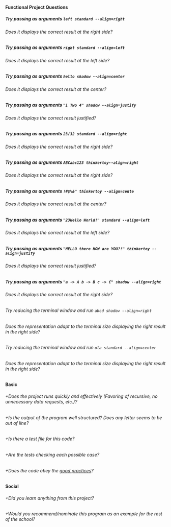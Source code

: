 #### Functional Project Questions

##### Try passing as arguments `left standard --align=right`
###### Does it displays the correct result at the right side?

##### Try passing as arguments `right standard --align=left`
###### Does it displays the correct result at the left side?

##### Try passing as arguments `hello shadow --align=center`
###### Does it displays the correct result at the center?

##### Try passing as arguments `"1 Two 4" shadow --align=justify`
###### Does it displays the correct result justified?

##### Try passing as arguments `23/32 standard --align=right`
###### Does it displays the correct result at the right side?

##### Try passing as arguments `ABCabc123 thinkertoy--align=right`
###### Does it displays the correct result at the right side?

##### Try passing as arguments `!#$%&" thinkertoy --align=cente`
###### Does it displays the correct result at the center?

##### Try passing as arguments `"23Hello World!" standard --align=left`
###### Does it displays the correct result at the left side?

##### Try passing as arguments `"HELLO there HOW are YOU?!" thinkertoy --align=justify`
###### Does it displays the correct result justified?

##### Try passing as arguments `"a -> A b -> B c -> C" shadow --align=right`
###### Does it displays the correct result at the right side?

###### Try reducing the terminal window and run `abcd shadow --align=right`
###### Does the representation adapt to the terminal size displaying the right result in the right side?

###### Try reducing the terminal window and run `ola standard --align=center`
###### Does the representation adapt to the terminal size displaying the right result in the right side?

#### Basic

###### +Does the project runs quickly and effectively (Favoring of recursive, no unnecessary data requests, etc.)?
###### +Is the output of the program well structured? Does any letter seems to be out of line?
###### +Is there a test file for this code?
###### +Are the tests checking each possible case?
###### +Does the code obey the [good practices](https://public.01-edu.org/subjects/good-practices.en)?

#### Social

###### +Did you learn anything from this project?
###### +Would you recommend/nominate this program as an example for the rest of the school?
